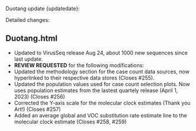 Duotang update {updatedate}:  

Detailed changes:
## Duotang.html
- Updated to VirusSeq release Aug 24, about 1000 new sequences since last update.
- **REVIEW REQUESTED** for the following modifications:
- Updated the methodology section for the case count data sources, now hyperlinked to their respective data stores (Closes #255).
- Updated the population values used for case count selection plots. Now uses population estimates from the lastest quartely release (April 1, 2023) (Closes #256)
- Corrected the Y-axis scale for the molecular clock estimates (Thank you Art!) (Closes #257)
- Added an average global and VOC substitution rate estimate line to the molecular clock estimate (Closes #258, #259)
